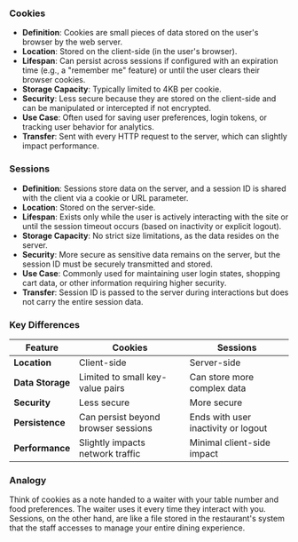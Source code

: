 ### **Cookies**
- **Definition**: Cookies are small pieces of data stored on the user's browser by the web server.
- **Location**: Stored on the client-side (in the user's browser).
- **Lifespan**: Can persist across sessions if configured with an expiration time (e.g., a "remember me" feature) or until the user clears their browser cookies.
- **Storage Capacity**: Typically limited to 4KB per cookie.
- **Security**: Less secure because they are stored on the client-side and can be manipulated or intercepted if not encrypted.
- **Use Case**: Often used for saving user preferences, login tokens, or tracking user behavior for analytics.
- **Transfer**: Sent with every HTTP request to the server, which can slightly impact performance.

### **Sessions**
- **Definition**: Sessions store data on the server, and a session ID is shared with the client via a cookie or URL parameter.
- **Location**: Stored on the server-side.
- **Lifespan**: Exists only while the user is actively interacting with the site or until the session timeout occurs (based on inactivity or explicit logout).
- **Storage Capacity**: No strict size limitations, as the data resides on the server.
- **Security**: More secure as sensitive data remains on the server, but the session ID must be securely transmitted and stored.
- **Use Case**: Commonly used for maintaining user login states, shopping cart data, or other information requiring higher security.
- **Transfer**: Session ID is passed to the server during interactions but does not carry the entire session data.

### **Key Differences**
| Feature          | Cookies                            | Sessions                      |
|------------------|------------------------------------|-------------------------------|
| **Location**     | Client-side                       | Server-side                  |
| **Data Storage** | Limited to small key-value pairs  | Can store more complex data  |
| **Security**     | Less secure                       | More secure                  |
| **Persistence**  | Can persist beyond browser sessions | Ends with user inactivity or logout |
| **Performance**  | Slightly impacts network traffic  | Minimal client-side impact   |

### **Analogy**
Think of cookies as a note handed to a waiter with your table number and food preferences. The waiter uses it every time they interact with you. Sessions, on the other hand, are like a file stored in the restaurant's system that the staff accesses to manage your entire dining experience. 